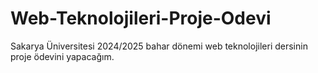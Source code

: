# Web-Teknolojileri-Proje-Odevi
Sakarya Üniversitesi 2024/2025 bahar dönemi web teknolojileri dersinin proje ödevini yapacağım.
